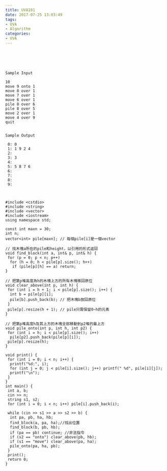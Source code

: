 ```yaml
---
title: UVA101
date: 2017-07-25 13:03:49
tags:
- UVA
- Algorithm
categories:
- UVA
---
```




 <br /> <br /> <br />

<!-- more -->


	Sample Input 

	10
	move 9 onto 1
	move 8 over 1
	move 7 over 1
	move 6 over 1
	pile 8 over 6
	pile 8 over 5
	move 2 over 1
	move 4 over 9
	quit


	Sample Output 

	 0: 0
	 1: 1 9 2 4
	 2:
	 3: 3
	 4:
	 5: 5 8 7 6
	 6:
	 7:
	 8:
	 9:

	 
	 
	#include <cstdio>
	#include <string>
	#include <vector>
	#include <iostream>
	using namespace std;

	const int maxn = 30;
	int n;
	vector<int> pile[maxn]; // 每個pile[i]是一個vector

	// 找木塊a所在的pile和height，以引用的形式返回
	void find_block(int a, int& p, int& h) {
	 for (p = 0; p < n; p++)
	  for (h = 0; h < pile[p].size(); h++)
	   if (pile[p][h] == a) return;
	}

	// 把第p堆高度為h的木塊上方的所有木塊移回原位
	void clear_above(int p, int h) {
	 for (int i = h + 1; i < pile[p].size(); i++) {
	  int b = pile[p][i];
	  pile[b].push_back(b); // 把木塊b放回原位
	 }
	 pile[p].resize(h + 1); // pile只需保留0~h的元素
	}

	// 把第p堆高度h及其上方的木塊全部移動到p2堆的最上方
	void pile_onto(int p, int h, int p2) {
	 for (int i = h; i < pile[p].size(); i++)
	  pile[p2].push_back(pile[p][i]);
	 pile[p].resize(h);
	}

	void print() {
	 for (int i = 0; i < n; i++) {
	  printf("%d:", i);
	  for (int j = 0; j < pile[i].size(); j++) printf(" %d", pile[i][j]);
	  printf("\n");
	 }
	}
	int main() {
	 int a, b;
	 cin >> n;
	 string s1, s2;
	 for (int i = 0; i < n; i++) pile[i].push_back(i);

	 while (cin >> s1 >> a >> s2 >> b) {
	  int pa, pb, ha, hb;
	  find_block(a, pa, ha);//找出位置
	  find_block(b, pb, hb);
	  if (pa == pb) continue; //非法指令
	  if (s2 == "onto") clear_above(pb, hb);
	  if (s1 == "move") clear_above(pa, ha);
	  pile_onto(pa, ha, pb);
	 }
	 print();
	 return 0;
	}
</br>
